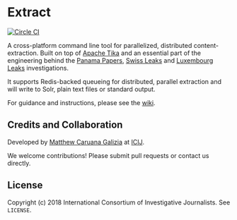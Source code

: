 # Extract

[![Circle CI](https://circleci.com/gh/ICIJ/extract.png?style=shield&circle-token=8eeca3ff612e883bd07464b23551fab215d1129d)](https://circleci.com/gh/ICIJ/extract)

A cross-platform command line tool for parallelized, distributed content-extraction. Built on top of [Apache Tika](https://tika.apache.org/) and an essential part of the engineering behind the [Panama Papers](https://en.wikipedia.org/wiki/Panama_Papers), [Swiss Leaks](https://en.wikipedia.org/wiki/Swiss_Leaks) and [Luxembourg Leaks](https://en.wikipedia.org/wiki/Luxembourg_Leaks) investigations.

It supports Redis-backed queueing for distributed, parallel extraction and will write to Solr, plain text files or standard output.

For guidance and instructions, please see the [wiki](https://github.com/ICIJ/extract/wiki).

## Credits and Collaboration

Developed by [Matthew Caruana Galizia](https://twitter.com/mcaruanagalizia) at [ICIJ](https://www.icij.org/).

We welcome contributions! Please submit pull requests or contact us directly.

## License

Copyright (c) 2018 International Consortium of Investigative Journalists. See `LICENSE`.
